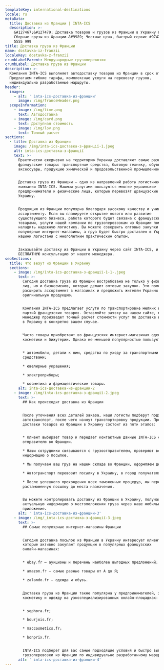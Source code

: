 ```yaml
---
templateKey: international-destinations
locale: ru
metaData:
  title: Доставка из Франции | INTA-ICS
  description: >-
    &#127467;&#127479; Доставка товаров и грузов из Франции в Украину &#9989;
    Сборные грузы из Франции &#9989; Честные цены, быстрый сервис #9742; 068
    5555 999
title: Доставка груза из Франции
name: dostavka-iz-franzii
localeKey: dostavka-z-franzii
crumbLabelParent: Международные грузоперевозки
crumbLabel: Доставка груза из Франции
description: >-
  Компания INTA-ICS выполняет автодоставку товаров из Франции в срок от 5 дней.
  Предлагаем гибкие тарифы, комплексные услуги на перевозку грузов,
  индивидуально разработанные маршруты.
header:
  images:
    - alt: ' inta-ics-доставка-из-франции'
      image: /img/franceHeader.png
  scopeInformation:
    - image: /img/time.png
      text: Автодоставка
    - image: /img/card.png
      text: Доступная стоимость
    - image: /img/lov.png
      text: Точный расчет
sections:
  - title: Доставка из Франции
    image: /img/inta-ics-доставка-з-франції-1.jpeg
    alt: inta-ics-доставка-з-франції
    text: >-
      Практически ежедневно на территорию Украины доставляют самые разные
      французские товары: транспортные средства, бытовую технику, обувь, одежду,
      аксессуары, продукцию химической и продовольственной промышленности.


      Доставка груза из Франции — одно из направлений работы логистической
      компании INTA-ICS. Нашими услугами пользуются многие украинские
      предприниматели и физические лица, которые перевозят французские товары в
      Украину.


      Продукция из Франции популярна благодаря высокому качеству и уникальному
      ассортименту. Если вы планируете открытие нового или развитие
      существующего бизнеса, работа которого будет связана с французскими
      товарами, услуги нашей компании по грузоперевозкам из Франции помогут
      наладить надежную логистику. Вы можете совершить оптовые закупки через
      популярные интернет-магазины, а груз будет быстро доставлен в Украину
      нашими логистами с многолетним практическим опытом.


      Заказывайте доставку из Франции в Украину через сайт INTA-ICS, и получите
      БЕСПЛАТНУЮ консультацию от нашего менеджера.
seoSections:
  title: Что везут из Франции в Украину
  sections:
    - image: /img/inta-ics-доставка-з-франції-1-1-.jpeg
      text: >-
        Сегодня доставка груза из Франции востребована не только у физических
        лиц, но и бизнесменов, которые делают оптовые закупки. Это помогает
        расширить ассортимент в магазинах и предложить жителям Украины
        оригинальную продукцию.


        Компания INTA-ICS предлагает услуги по транспортировке мелких и крупных
        партий французских товаров. Оставляйте заявку на нашем сайте, после чего
        менеджер произведет точный расчет стоимости услуг по доставке из Франции
        в Украину в конкретно вашем случае.


        Часто товары приобретают во французских интернет-магазинах одежды,
        косметики и бижутерии. Однако не меньшей популярностью пользуются:


        * автомобили, детали к ним, средства по уходу за транспортными
        средствами;

        * ювелирные украшения;

        * электроприборы;

        * косметика и фармацевтические товары.
      alt: inta-ics-доставка-из-франции-2
    - image: /img/inta-ics-доставка-з-франції-2.jpeg
      text: >-
        ## Как происходит доставка из Франции


        После уточнения всех деталей заказа, наши логисты подберут подходящий
        автотранспорт, после чего начнут транспортировку продукции. Процесс
        доставки товаров из Франции в Украину состоит из пяти этапов:


        * Клиент выбирает товар и передает контактные данные INTA-ICS своему
        отправителю во Франции.

        * Наши сотрудники связываются с грузоотправителем, проверяют всю
        информацию о посылке.

        * Мы получаем ваш груз на нашем складе во Франции, оформляем документы.

        * Автотранспорт перевозит посылку в Украину, в город получателя.

        * После успешного прохождения всех таможенных процедур, мы перевозим
        растаможенную посылку до места назначения.


        Вы можете контролировать доставку из Франции в Украину, получая
        актуальную информацию о местоположении груза через наше мобильное
        приложение.
      alt: ' inta-ics-доставка-из-франции-3'
    - image: /img/_inta-ics-доставка-з-франції-3.jpeg
      text: >-
        ## Самые популярные интернет-магазины Франции


        Сегодня доставка посылок из Франции в Украину интересует клиентов,
        которые активно закупают продукцию в популярных французских
        онлайн-магазинах:


        * ebay.fr — аукционы и перечень наиболее выгодных предложений;

        * amazon.fr — самые разные товары от А до Я;

        * zalando.fr — одежда и обувь.


        Доставка груза из Франции также популярна у предпринимателей, закупающих
        косметику и одежду на узкоспециализированных онлайн-площадках:


        * sephora.fr;

        * bourjois.fr;

        * maccosmetics.fr;

        * bonprix.fr.


        INTA-ICS подберет для вас самые подходящие условия и быстро выполнит
        грузоперевозки из Франции по индивидуально разработанному маршруту.
      alt: ' inta-ics-доставка-из-франции-4'
---
```

